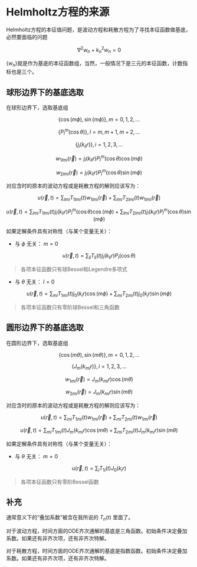# Helmholtz方程的来源
Helmholtz方程的本征值问题，是波动方程和耗散方程为了寻找本征函数做基底，必然要面临的问题

$$
\nabla^2w_n+k_n^2w_n=0
$$

 $\{w_n\}$就是作为基底的本征函数组，当然，一般情况下是三元的本征函数，计数指标也是三个。
## 球形边界下的基底选取
在球形边界下，选取基底组

$$
\{\cos(m\phi),\sin(m\phi)\},m=0,1,2,...
$$

$$
\{P^m_l(\cos \theta)\},l=m,m+1,m+2,...
$$

$$
\{j_l(k_{li}r)\},i=1,2,3,...
$$

$$
w_{1lmi}(\vec{r})=j_l(k_{li}r)P^m_l(\cos \theta)\cos(m\phi)
$$

$$
w_{2lmi}(\vec{r})=j_l(k_{li}r)P^m_l(\cos \theta)\sin(m\phi)
$$

对应含时的原本的波动方程或是耗散方程的解则应该写为：

$$
u(\vec{r},t)=\sum_{lmi} T_{1lmi}(t)w_{1lmi}(\vec{r})+\sum_{lmi} T_{2lmi}(t)w_{1lmi}(\vec{r})
$$

$$
u(\vec{r},t)=\sum_{lmi}T_{1lmi}(t)j_l(k_{li}r)P^m_l(\cos \theta)\cos(m\phi)+\sum_{lmi}T_{2lmi}(t)j_l(k_{li}r)P^m_l(\cos \theta)\sin(m\phi)
$$

如果定解条件具有对称性（与某个变量无关）：
* 与 $\phi$ 无关： $m=0$

$$
u(\vec{r},t)=\sum_{li}T_{li}(t)j_l(k_{li}r)P_l(\cos \theta)
$$

>各项本征函数只有球Bessel和Legendre多项式


* 与 $\theta$ 无关： $l=0$

$$
u(\vec{r},t)=\sum_{mi}T_{1mi}(t)j_0(k_{i}r)\cos(m\phi)+\sum_{mi}T_{2mi}(t)j_0(k_{i}r)\sin(m\phi)
$$

>各项本征函数只有零阶球Bessel和三角函数

## 圆形边界下的基底选取
在圆形边界下，选取基底组

$$
\{\cos(m\theta),\sin(m\theta)\},m=0,1,2,...
$$


$$
\{J_m(k_{mi}r)\},i=1,2,3,...
$$

$$
w_{1mi}(\vec{r})=J_m(k_{mi}r)\cos(m\theta)
$$

$$
w_{2mi}(\vec{r})=J_m(k_{mi}r)\sin(m\theta)
$$


对应含时的原本的波动方程或是耗散方程的解则应该写为：

$$
u(\vec{r},t)=\sum_{mi} T_{1mi}(t)w_{1mi}(\vec{r})+\sum_{mi} T_{2mi}(t)w_{1mi}(\vec{r})
$$


$$
u(\vec{r},t)=\sum_{mi} T_{1mi}(t)J_m(k_{mi}r)\cos(m\theta)+\sum_{mi} T_{2mi}(t)J_m(k_{mi}r)\sin(m\theta)
$$


如果定解条件具有对称性（与某个变量无关）：
* 与 $\theta$ 无关： $m=0$

$$
u(\vec{r},t)=\sum_{i} T_{1i}(t)J_0(k_{i}r)
$$

>各项本征函数只有零阶Bessel函数

## 补充
通常意义下的“叠加系数”被含在我所说的 $T_n(t)$ 里面了。

对于波动方程，时间方面的ODE齐次通解的基底是三角函数。初始条件决定叠加系数。如果还有非齐次项，还有非齐次特解。

对于耗散方程，时间方面的ODE齐次通解的基底是指数函数。初始条件决定叠加系数。如果还有非齐次项，还有非齐次特解。